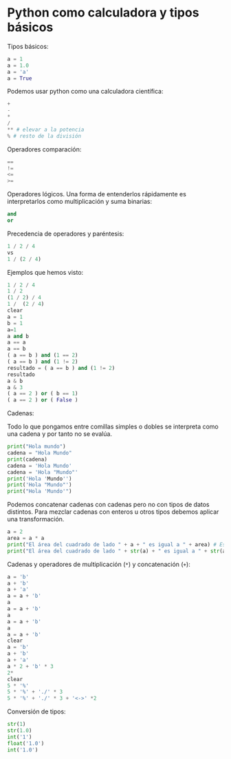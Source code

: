 Python como calculadora y tipos básicos
=======================================

Tipos básicos: 
```python
a = 1 
a = 1.0
a = 'a'
a = True
```

Podemos usar python como una calculadora científica: 
```python
+
-
*
/
** # elevar a la potencia
% # resto de la división
```

Operadores comparación: 
```python
==
!=
<=
>=
```

Operadores lógicos. Una forma de entenderlos rápidamente es interpretarlos como multiplicación y suma binarias:  
```python
and
or
```

Precedencia de operadores y paréntesis: 
```python
1 / 2 / 4
vs 
1 / (2 / 4)
```

Ejemplos que hemos visto:
```python
1 / 2 / 4
1 / 2
(1 / 2) / 4
1 /  (2 / 4)
clear
a = 1
b = 1
a=1
a and b
a == a
a == b
( a == b ) and (1 == 2)
( a == b ) and (1 != 2)
resultado = ( a == b ) and (1 != 2)
resultado
a & b
a & 3
( a == 2 ) or ( b == 1)
( a == 2 ) or ( False )
```

Cadenas:

Todo lo que pongamos entre comillas simples o dobles se interpreta como una cadena y por tanto no se evalúa. 

```python
print("Hola mundo")
cadena = "Hola Mundo"
print(cadena) 
cadena = 'Hola Mundo'
cadena = 'Hola "Mundo"'
print('Hola 'Mundo'')
print('Hola "Mundo"')
print("Hola 'Mundo'")
```

Podemos concatenar cadenas con cadenas pero no con tipos de datos distintos. Para mezclar cadenas con enteros u otros tipos debemos aplicar una transformación. 

```python
a = 2
area = a * a
print("El área del cuadrado de lado " + a + " es igual a " + area) # Esto da un error
print("El área del cuadrado de lado " + str(a) + " es igual a " + str(area))
```

Cadenas y operadores de multiplicación (`*`) y concatenación (`+`):
```python
a = 'b'
a + 'b'
a + 'a'
a = a + 'b'
a
a = a + 'b'
a
a = a + 'b'
a
a = a + 'b'
clear
a = 'b'
a + 'b'
a + 'a'
a * 2 + 'b' * 3
2*
clear
5 * '%'
5 * '%' + './' * 3
5 * '%' + './' * 3 + '<->' *2
```

Conversión de tipos: 
```python
str(1)
str(1.0)
int('1')
float('1.0')
int('1.0')
```
